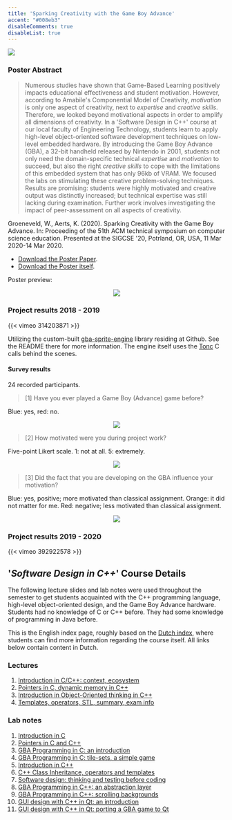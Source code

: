 ```yaml
---
title: 'Sparking Creativity with the Game Boy Advance'
accent: "#008eb3"
disableComments: true
disableList: true
---
```


<img src="https://sigcse2020.sigcse.org/images/logo/sigcse2020-bridge.png" />

### Poster Abstract

> Numerous studies have shown that Game-Based Learning positively impacts educational effectiveness and student motivation. However, according to Amabile's Componential Model of Creativity, _motivation_ is only one aspect of creativity, next to _expertise_ and _creative skills_. Therefore, we looked beyond motivational aspects in order to amplify all dimensions of creativity. In a 'Software Design in C++' course at our local faculty of Engineering Technology, students learn to apply high-level object-oriented software development techniques on low-level embedded hardware. By introducing the Game Boy Advance (GBA), a 32-bit handheld released by Nintendo in 2001, students not only need the domain-specific technical _expertise_ and _motivation_ to succeed, but also the right _creative skills_ to cope with the limitations of this embedded system that has only 96kb of VRAM. We focused the labs on stimulating these creative problem-solving techniques. Results are promising: students were highly motivated and creative output was distinctly increased; but technical expertise was still lacking during examination. Further work involves investigating the impact of peer-assessment on all aspects of creativity.

Groeneveld, W., Aerts, K. (2020). Sparking Creativity with the Game Boy Advance. In: Proceeding of the 51th ACM technical symposium on computer science education. Presented at the SIGCSE '20, Potrland, OR, USA, 11 Mar 2020-14 Mar 2020.

- [Download the Poster Paper](https://lirias.kuleuven.be/retrieve/552354).
- [Download the Poster itself](/files/sigcse2020-poster.pdf).

Poster preview:

<center>
    <img src="/files/sigcse2020-poster-preview.png" class="bordered" />
</center>

### Project results 2018 - 2019

{{< vimeo 314203871 >}}
<br/>

Utilizing the custom-built [gba-sprite-engine](https://github.com/wgroeneveld/gba-sprite-engine/) library residing at <i class='fa fa-github'></i>  Github. See the README there for more information. The engine itself uses the [Tonc](https://www.coranac.com/tonc/text/toc.htm) C calls behind the scenes. 

#### Survey results

24 recorded participants. 

> [1] Have you ever played a Game Boy (Advance) game before?

Blue: yes, red: no.

<center>
    <img src="/img/teaching/cpp/gbasurvey_1.png""/>
</center>

> [2] How motivated were you during project work?

Five-point Likert scale. 1: not at all. 5: extremely. 

<center>
    <img src="/img/teaching/cpp/gbasurvey_2.png""/>
</center>

> [3] Did the fact that you are developing on the GBA influence your motivation?

Blue: yes, positive; more motivated than classical assignment. Orange: it did not matter for me. Red: negative; less motivated than classical assignment. 

<center>
    <img src="/img/teaching/cpp/gbasurvey_3.png""/>
</center>

### Project results 2019 - 2020

{{< vimeo 392922578 >}}

## '_Software Design in C++_' Course Details

The following lecture slides and lab notes were used throughout the semester to get students acquainted with the C++ programming language, high-level object-oriented design, and the Game Boy Advance hardware. Students had no knowledge of C or C++ before. They had some knowledge of programming in Java before. 

This is the English index page, roughly based on the [Dutch index](/teaching/cpp/), where students can find more information regarding the course itself. All links below contain content in Dutch. 

### Lectures

1. [Introduction in C/C++: context, ecosystem](/teaching/cpp/slides-1/)
2. [Pointers in C, dynamic memory in C++](/teaching/cpp/slides-2/)
3. [Introduction in Object-Oriented thinking in C++](/teaching/cpp/slides-3/)
4. [Templates, operators, STL, summary, exam info](/teaching/cpp/slides-4)

### Lab notes

1. [Introduction in C](/teaching/cpp/labo-1)
2. [Pointers in C and C++](/teaching/cpp/labo-2)
3. [GBA Programming in C: an introduction](/teaching/cpp/labo-3)
4. [GBA Programming in C: tile-sets, a simple game](/teaching/cpp/labo-4)
5. [Introduction in C++](/teaching/cpp/labo-5)
6. [C++ Class Inheritance, operators and templates](/teaching/cpp/labo-6)
7. [Software design: thinking and testing before coding](/teaching/cpp/labo-7)
8. [GBA Programming in C++: an abstraction layer](/teaching/cpp/labo-8)
9. [GBA Programming in C++: scrolling backgrounds](/teaching/cpp/labo-9)
10. [GUI design with C++ in Qt: an introduction](/teaching/cpp/labo-10)
11. [GUI design with C++ in Qt: porting a GBA game to Qt](/teaching/cpp/labo-11)
